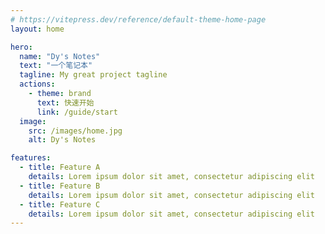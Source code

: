 ```yaml
---
# https://vitepress.dev/reference/default-theme-home-page
layout: home

hero:
  name: "Dy's Notes"
  text: "一个笔记本"
  tagline: My great project tagline
  actions:
    - theme: brand
      text: 快速开始
      link: /guide/start
  image:
    src: /images/home.jpg
    alt: Dy's Notes

features:
  - title: Feature A
    details: Lorem ipsum dolor sit amet, consectetur adipiscing elit
  - title: Feature B
    details: Lorem ipsum dolor sit amet, consectetur adipiscing elit
  - title: Feature C
    details: Lorem ipsum dolor sit amet, consectetur adipiscing elit
---
```


